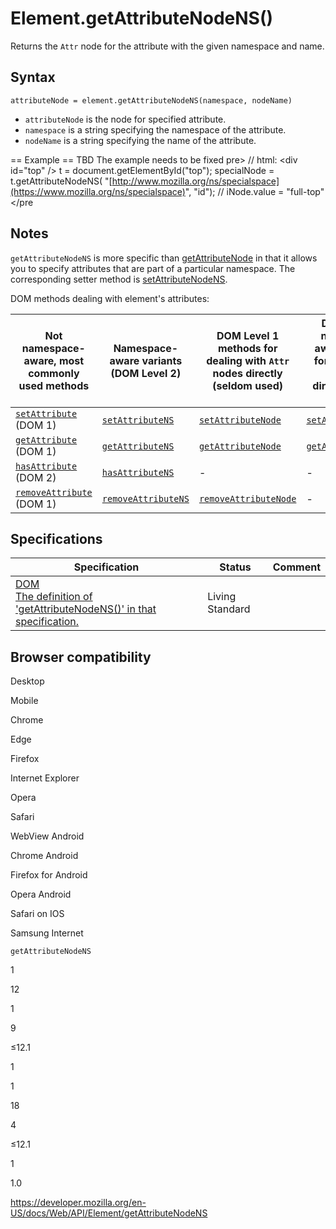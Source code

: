 # Element.getAttributeNodeNS()

Returns the `Attr` node for the attribute with the given namespace and name.

## Syntax

    attributeNode = element.getAttributeNodeNS(namespace, nodeName)

- `attributeNode` is the node for specified attribute.
- `namespace` is a string specifying the namespace of the attribute.
- `nodeName` is a string specifying the name of the attribute.

<span class="comment">== Example == TBD The example needs to be fixed pre&gt; // html: &lt;div id="top" /&gt; t = document.getElementById("top"); specialNode = t.getAttributeNodeNS( "[http://www.mozilla.org/ns/specialspace](https://www.mozilla.org/ns/specialspace)", "id"); // iNode.value = "full-top" &lt;/pre</span>

## Notes

`getAttributeNodeNS` is more specific than [getAttributeNode](getattributenode) in that it allows you to specify attributes that are part of a particular namespace. The corresponding setter method is [setAttributeNodeNS](setattributenodens).

DOM methods dealing with element's attributes:

<table><thead><tr class="header"><th>Not namespace-aware, most commonly used methods</th><th>Namespace-aware variants (DOM Level 2)</th><th>DOM Level 1 methods for dealing with <code>Attr</code> nodes directly (seldom used)</th><th>DOM Level 2 namespace-aware methods for dealing with <code>Attr</code> nodes directly (seldom used)</th></tr></thead><tbody><tr class="odd"><td><a href="setattribute"><code>setAttribute</code></a> (DOM 1)</td><td><a href="setattributens"><code>setAttributeNS</code></a></td><td><a href="setattributenode"><code>setAttributeNode</code></a></td><td><a href="setattributenodens"><code>setAttributeNodeNS</code></a></td></tr><tr class="even"><td><a href="getattribute"><code>getAttribute</code></a> (DOM 1)</td><td><a href="getattributens"><code>getAttributeNS</code></a></td><td><a href="getattributenode"><code>getAttributeNode</code></a></td><td><a href="getattributenodens"><code>getAttributeNodeNS</code></a></td></tr><tr class="odd"><td><a href="hasattribute"><code>hasAttribute</code></a> (DOM 2)</td><td><a href="hasattributens"><code>hasAttributeNS</code></a></td><td>-</td><td>-</td></tr><tr class="even"><td><a href="removeattribute"><code>removeAttribute</code></a> (DOM 1)</td><td><a href="removeattributens"><code>removeAttributeNS</code></a></td><td><a href="removeattributenode"><code>removeAttributeNode</code></a></td><td>-</td></tr></tbody></table>

## Specifications

<table><thead><tr class="header"><th>Specification</th><th>Status</th><th>Comment</th></tr></thead><tbody><tr class="odd"><td><a href="https://dom.spec.whatwg.org/#dom-element-getattributenodens">DOM<br />
<span class="small">The definition of 'getAttributeNodeNS()' in that specification.</span></a></td><td><span class="spec-living">Living Standard</span></td><td></td></tr></tbody></table>

## Browser compatibility

Desktop

Mobile

Chrome

Edge

Firefox

Internet Explorer

Opera

Safari

WebView Android

Chrome Android

Firefox for Android

Opera Android

Safari on IOS

Samsung Internet

`getAttributeNodeNS`

1

12

1

9

≤12.1

1

1

18

4

≤12.1

1

1.0

<a href="https://developer.mozilla.org/en-US/docs/Web/API/Element/getAttributeNodeNS" class="_attribution-link">https://developer.mozilla.org/en-US/docs/Web/API/Element/getAttributeNodeNS</a>
